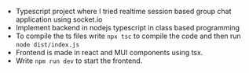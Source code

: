 - Typescript project where I tried realtime session based group chat application using socket.io
- Implement backend in nodejs typescript in class based programming
- To compile the ts files write ```npx tsc``` to compile the code and then run ```node dist/index.js```
- Frontend is made in react and MUI components using tsx.
- Write ```npm run dev``` to start the frontend.
